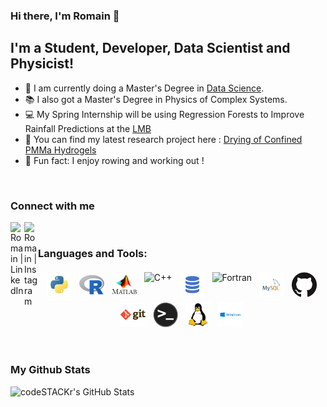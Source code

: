 ### Hi there, I'm Romain 👋

## I'm a Student, Developer, Data Scientist and Physicist!

- 🔭 I am currently doing a Master's Degree in [Data Science][sise].
- 📚 I also got a Master's Degree in Physics of Complex Systems.
- 💻 My Spring Internship will be using Regression Forests to Improve Rainfall Predictions at the [LMB][lmb]
- 🚀 You can find my latest research project here : [Drying of Confined PMMa Hydrogels][mit]
- 🚣 Fun fact: I enjoy rowing and working out !
<br />

### Connect with me
[<img align="left" alt="Romain | LinkedIn" width="22px" src="https://cdn.jsdelivr.net/npm/simple-icons@v3/icons/linkedin.svg" />][linkedin] 
[<img align="left" alt="Romain | Instagram" width="22px" src="https://cdn.jsdelivr.net/npm/simple-icons@v3/icons/instagram.svg" />][instagram]

<br />

### Languages and Tools:
<p align="center">
<img src="https://raw.githubusercontent.com/github/explore/80688e429a7d4ef2fca1e82350fe8e3517d3494d/topics/python/python.png" alt="Python" height="40" style="vertical-align:top; margin:4px">
<img src="https://raw.githubusercontent.com/github/explore/80688e429a7d4ef2fca1e82350fe8e3517d3494d/topics/r/r.png" alt="R" height="40" style="vertical-align:top; margin:4px">
<img src="https://raw.githubusercontent.com/github/explore/80688e429a7d4ef2fca1e82350fe8e3517d3494d/topics/matlab/matlab.png" alt="MatLab" height="40" style="vertical-align:top; margin:4px">
<img src="https://raw.githubusercontent.com/isocpp/logos/master/cpp_logo.png" alt="C++" height="40" style="vertical-align:top; margin:4px">
<img src="https://raw.githubusercontent.com/github/explore/80688e429a7d4ef2fca1e82350fe8e3517d3494d/topics/sql/sql.png" alt="SQL" height="40" style="vertical-align:top; margin:4px">
<img src="https://camo.githubusercontent.com/3ef02cae8ad75729d37bb1f2149403df75bd446355b1e55f502c0f709272d1f6/68747470733a2f2f75706c6f61642e77696b696d656469612e6f72672f77696b6970656469612f636f6d6d6f6e732f622f62362f466f727472616e2e706e67" alt="Fortran" height="40" style="vertical-align:top; margin:4px">
<img src="https://raw.githubusercontent.com/github/explore/80688e429a7d4ef2fca1e82350fe8e3517d3494d/topics/mysql/mysql.png" alt="MySQL" height="40" style="vertical-align:top; margin:4px">
<img src="https://raw.githubusercontent.com/github/explore/78df643247d429f6cc873026c0622819ad797942/topics/github/github.png" alt="Github" height="40" style="vertical-align:top; margin:4px">
<img src="https://raw.githubusercontent.com/github/explore/80688e429a7d4ef2fca1e82350fe8e3517d3494d/topics/git/git.png" alt="Git" height="40" style="vertical-align:top; margin:4px">
<img src="https://raw.githubusercontent.com/github/explore/80688e429a7d4ef2fca1e82350fe8e3517d3494d/topics/terminal/terminal.png" alt="Terminal" height="40" style="vertical-align:top; margin:4px">
<img src="https://raw.githubusercontent.com/github/explore/80688e429a7d4ef2fca1e82350fe8e3517d3494d/topics/linux/linux.png" alt="Linux" height="40" style="vertical-align:top; margin:4px">
<img src="https://raw.githubusercontent.com/github/explore/80688e429a7d4ef2fca1e82350fe8e3517d3494d/topics/windows/windows.png" alt="Windows" height="40" style="vertical-align:top; margin:4px">
 
</p>

<br />

### My Github Stats
<img align="left" alt="codeSTACKr's GitHub Stats" src="https://github-readme-stats.codestackr.vercel.app/api?username=rpic84&show_icons=true&hide_border=true" />

<br />


[mit]:https://gfm.aps.org/meetings/dfd-2019/5d8028c3199e4c429a9b317e
[lmb]:http://lmb.univ-fcomte.fr/
[sise]:https://www.univ-lyon2.fr/master-2-informatique-statistique-et-informatique-sise-1
[youtube]: https://www.youtube.com/watch?v=Er_yD7y2ZcU&feature=youtu.be
[instagram]: https://www.instagram.com/pic_romain/
[linkedin]: https://www.linkedin.com/in/romain-pic/
